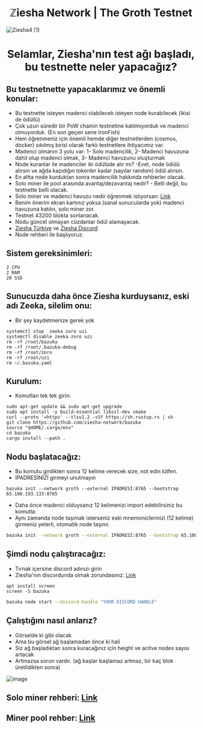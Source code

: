 <h1 align="center"> ℤiesha Network | The Groth Testnet </h1>

![Ziesha4 (1)](https://user-images.githubusercontent.com/101149671/203003235-f72d7629-d029-45de-814c-397fc6329794.jpg)

<h1 align="center"> Selamlar, Ziesha'nın test ağı başladı, bu testnette neler yapacağız? </h1>

## Bu testnetnette yapacaklarımız ve önemli konular:

* Bu testnette isteyen madenci olabilecek isteyen node kurabilecek (ikisi de ödüllü)
* Çok uzun süredir bir PoW chainin testnetine katılmıyorduk ve madenci olmuyorduk. (En son geçen sene IronFish) 
* Hem öğrenmeniz için önemli hemde diğer testnetlerden (cosmos, docker) sıkılmış birisi olarak farklı testnetlere ihtiyacımız var.
* Madenci olmanın 3 yolu var: 1- Solo madencilik, 2- Madenci havuzuna dahil olup madenci olmak, 3- Madenci havuzunu oluşturmak
* Node kuranlar ile madenciler iki ödülüde alır mı? -Evet, node ödülü alırsın ve ağda kazıdığın tokenler kadar (sayılar random) ödül alırsın.
* En altta node kurduktan sonra madencilik hakkında rehberler olacak.
* Solo miner ile pool arasında avantaj/dezavantaj nedir? - Belli değil, bu testnette belli olacak.
* Solo miner ve madenci havuzu nedir öğrenmek istiyorsan: [Link](https://github.com/ruesandora/Ziesha-Network/blob/main/SoloMiner-MinerPool.md)
* Benim önerim ekran kartınız yoksa (sanal sunucularda yok) madenci havuzuna katılın, solo miner zor.
* Testnet 43200 blokta sonlanacak.
* Nodu güncel olmayan cüzdanlar ödül alamayacak.
* [Ziesha Türkiye](https://t.me/ZieshaNetworkTurkish) ve [Ziesha Discord](https://discord.gg/zieshanetwork)
* Node rehberi ile başlıyoruz:

## Sistem gereksinimleri:

```
2 CPU
2 RAM
20 SSD
```

## Sunucuzda daha önce Ziesha kurduysanız, eski adı Zeeka, silelim onu:
* Bir şey kaydetmenize gerek yok
```
systemctl stop  zeeka zoro uzi
systemctl disable zeeka zoro uzi
rm -rf /root/bazuka
rm -rf /root/.bazuka-debug
rm -rf /root/zoro
rm -rf /root/uzi
rm ~/.bazuka.yaml
```
## Kurulum:
* Komutları tek tek girin:
```
sudo apt-get update && sudo apt-get upgrade
sudo apt install -y build-essential libssl-dev cmake
curl --proto '=https' --tlsv1.2 -sSf https://sh.rustup.rs | sh
git clone https://github.com/ziesha-network/bazuka
source "$HOME/.cargo/env"
cd bazuka
cargo install --path .
```

## Nodu başlatacağız:
* Bu komutu girdikten sonra 12 kelime verecek size, not edin lütfen.
* IPADRESİNİZİ girmeyi unutmayın
```
bazuka init --network groth --external IPADRESİ:8765 --bootstrap 65.108.193.133:8765
```

* Daha önce madenci olduysanız 12 kelimenizi import edebilirsiniz bu komutla:
* Aynı zamanda node taşımak isterseniz eski mnemoniclerinizi (12 kelime) girmeniz yeterli, otomatik node taşınır.
```sh
bazuka init --network groth --external IPADRESİ:8765 --bootstrap 65.108.193.133:8765 --mnemonic "Eski MNEMONICLER"
```

## Şimdi nodu çalıştıracağız:

* Tırnak içersine discord adınızı girin
* Ziesha'nın discordunda olmak zorundasınız: [Link](https://discord.gg/zieshanetwork)

```
apt install screen
screen -S bazuka
```

```sh
bazuka node start --discord-handle "YOUR DISCORD HANDLE"
```

## Çalıştığını nasıl anlarız?

* Görselde ki gibi olacak
* Ama bu görsel ağ başlamadan önce ki hali
* Siz ağ başladıktan sonra kuracağınız için height ve acitve nodes sayısı artacak
* Artmazsa sorun vardır. (ağ başlar başlamaz artmaz, bir kaç blok üretildikten sonra)

![image](https://user-images.githubusercontent.com/101149671/203009309-5f9d033e-453f-494a-8a49-39a6f41f8ffb.png)

## Solo miner rehberi: [Link](https://github.com/ruesandora/Ziesha-Network/blob/main/solo-miner.md)
## Miner pool rehber: [Link](https://github.com/ruesandora/Ziesha-Network/blob/main/mining-pool.md)


























































